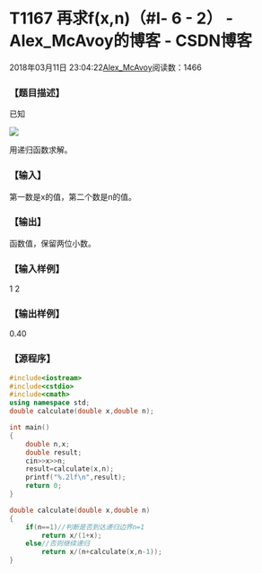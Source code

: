 # T1167	再求f(x,n)（#Ⅰ- 6 - 2） - Alex_McAvoy的博客 - CSDN博客





2018年03月11日 23:04:22[Alex_McAvoy](https://me.csdn.net/u011815404)阅读数：1466








### 【题目描述】



已知

![](http://ybt.ssoier.cn:8088/pic/1167.gif)

用递归函数求解。

### 【输入】

第一数是x的值，第二个数是n的值。


### 【输出】

函数值，保留两位小数。


### 【输入样例】

1 2

### 【输出样例】

0.40

### 【源程序】

```cpp
#include<iostream>
#include<cstdio>
#include<cmath>
using namespace std;
double calculate(double x,double n);

int main()
{
	double n,x;
	double result;
	cin>>x>>n;
	result=calculate(x,n);
	printf("%.2lf\n",result);
	return 0;
}

double calculate(double x,double n)
{
	if(n==1)//判断是否到达递归边界n=1
		return x/(1+x);
	else//否则继续递归
		return x/(n+calculate(x,n-1));
}
```




